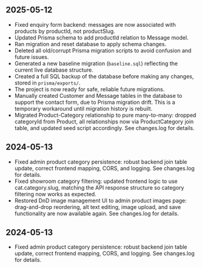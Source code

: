 ## 2025-05-12
- Fixed enquiry form backend: messages are now associated with products by productId, not productSlug.
- Updated Prisma schema to add productId relation to Message model.
- Ran migration and reset database to apply schema changes.
- Deleted all old/corrupt Prisma migration scripts to avoid confusion and future issues.
- Generated a new baseline migration (`baseline.sql`) reflecting the current live database structure.
- Created a full SQL backup of the database before making any changes, stored in `prisma/exports/`.
- The project is now ready for safe, reliable future migrations.
- Manually created Customer and Message tables in the database to support the contact form, due to Prisma migration drift. This is a temporary workaround until migration history is rebuilt.
- Migrated Product-Category relationship to pure many-to-many: dropped categoryId from Product, all relationships now via ProductCategory join table, and updated seed script accordingly. See changes.log for details.

## 2024-05-13
- Fixed admin product category persistence: robust backend join table update, correct frontend mapping, CORS, and logging. See changes.log for details. 
- Fixed showroom category filtering: updated frontend logic to use cat.category.slug, matching the API response structure so category filtering now works as expected.
- Restored DnD image management UI to admin product images page: drag-and-drop reordering, alt text editing, image upload, and save functionality are now available again. See changes.log for details.

## 2024-05-13
- Fixed admin product category persistence: robust backend join table update, correct frontend mapping, CORS, and logging. See changes.log for details. 